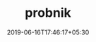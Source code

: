 ---
title: "probnik"
date: 2019-06-16T17:46:17+05:30
type: "organisations"
org_name: "Netflix, Inc."
repo_desc: "Test various aspects of network interactions from your clients."
repo_link: https://github.com/Netflix/probnik


---